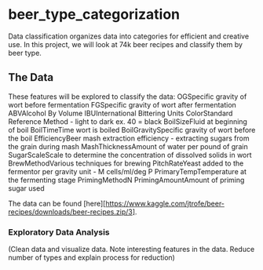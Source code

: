 # beer_type_categorization

Data classification organizes data into categories for efficient and creative use. In this project, we will look at 74k beer recipes and classify them by beer type. 

## The Data
These features will be explored to classify the data:
OGSpecific gravity of wort before fermentation
FGSpecific gravity of wort after fermentation
ABVAlcohol By Volume
IBUInternational Bittering Units
ColorStandard Reference Method - light to dark ex. 40 = black
BoilSizeFluid at beginning of boil
BoilTimeTime wort is boiled
BoilGravitySpecific gravity of wort before the boil
EfficiencyBeer mash extraction efficiency - extracting sugars from the grain during mash
MashThicknessAmount of water per pound of grain
SugarScaleScale to determine the concentration of dissolved solids in wort
BrewMethodVarious techniques for brewing
PitchRateYeast added to the fermentor per gravity unit - M cells/ml/deg P
PrimaryTempTemperature at the fermenting stage
PrimingMethodN
PrimingAmountAmount of priming sugar used

The data can be found [here][https://www.kaggle.com/jtrofe/beer-recipes/downloads/beer-recipes.zip/3].

### Exploratory Data Analysis 
(Clean data and visualize data. Note interesting features in the data. Reduce number of types and explain process for reduction)


